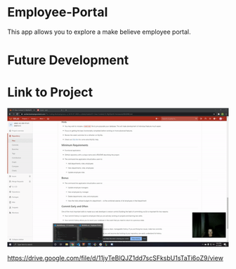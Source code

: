 # Employee-Portal
This app allows you to explore a make believe employee portal.

# Future Development

# Link to Project

<img src="Images\gif.gif">

https://drive.google.com/file/d/11jyTeBlQJZ1dd7scSFksbU1sTaTi6oZ9/view